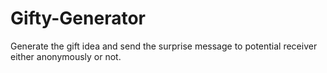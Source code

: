 # Gifty-Generator
Generate the gift idea and send the surprise message to potential receiver either anonymously or not.
